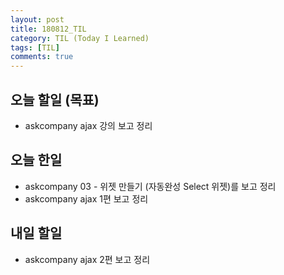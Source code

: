 ```yaml
---
layout: post
title: 180812_TIL
category: TIL (Today I Learned)
tags: [TIL]
comments: true
---
```

<!----------------- 탬플릿
## forEach
### 설명
[MDN]()
### 문법
```javascript

```
### 예시
```javascript

```
------------------->

## 오늘 할일 (목표)

- askcompany ajax 강의 보고 정리

## 오늘 한일

- askcompany 03 - 위젯 만들기 (자동완성 Select 위젯)를 보고 정리
- askcompany ajax 1편 보고 정리

## 내일 할일

- askcompany ajax 2편 보고 정리




